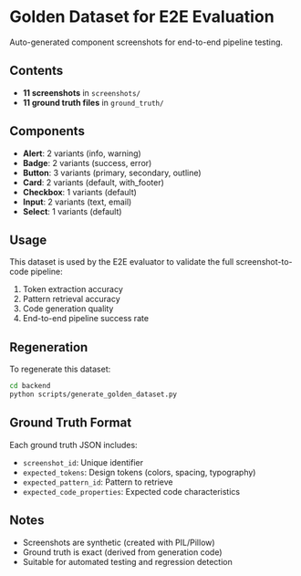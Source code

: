 # Golden Dataset for E2E Evaluation

Auto-generated component screenshots for end-to-end pipeline testing.

## Contents

- **11 screenshots** in `screenshots/`
- **11 ground truth files** in `ground_truth/`

## Components

- **Alert**: 2 variants (info, warning)
- **Badge**: 2 variants (success, error)
- **Button**: 3 variants (primary, secondary, outline)
- **Card**: 2 variants (default, with_footer)
- **Checkbox**: 1 variants (default)
- **Input**: 2 variants (text, email)
- **Select**: 1 variants (default)

## Usage

This dataset is used by the E2E evaluator to validate the full screenshot-to-code pipeline:
1. Token extraction accuracy
2. Pattern retrieval accuracy
3. Code generation quality
4. End-to-end pipeline success rate

## Regeneration

To regenerate this dataset:

```bash
cd backend
python scripts/generate_golden_dataset.py
```

## Ground Truth Format

Each ground truth JSON includes:
- `screenshot_id`: Unique identifier
- `expected_tokens`: Design tokens (colors, spacing, typography)
- `expected_pattern_id`: Pattern to retrieve
- `expected_code_properties`: Expected code characteristics

## Notes

- Screenshots are synthetic (created with PIL/Pillow)
- Ground truth is exact (derived from generation code)
- Suitable for automated testing and regression detection
